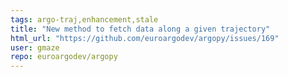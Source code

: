 ```yaml
---
tags: argo-traj,enhancement,stale
title: "New method to fetch data along a given trajectory"
html_url: "https://github.com/euroargodev/argopy/issues/169"
user: gmaze
repo: euroargodev/argopy
---
```


